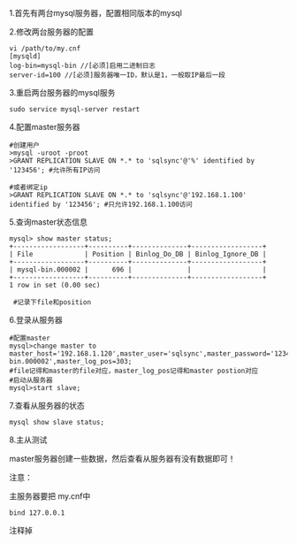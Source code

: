 1.首先有两台mysql服务器，配置相同版本的mysql

2.修改两台服务器的配置

```
vi /path/to/my.cnf 
[mysqld] 
log-bin=mysql-bin //[必须]启用二进制日志 
server-id=100 //[必须]服务器唯一ID，默认是1，一般取IP最后一段

```

3.重启两台服务器的mysql服务
```
sudo service mysql-server restart

```


4.配置master服务器

```
#创建用户
>mysql -uroot -proot 
>GRANT REPLICATION SLAVE ON *.* to 'sqlsync'@'%' identified by '123456'; #允许所有IP访问 

#或者绑定ip 
>GRANT REPLICATION SLAVE ON *.* to 'sqlsync'@'192.168.1.100' identified by '123456'; #只允许192.168.1.100访问
```

5.查询master状态信息
```
mysql> show master status;
+------------------+----------+--------------+------------------+
| File             | Position | Binlog_Do_DB | Binlog_Ignore_DB |
+------------------+----------+--------------+------------------+
| mysql-bin.000002 |      696 |              |                  |
+------------------+----------+--------------+------------------+
1 row in set (0.00 sec)

 #记录下file和position
```

6.登录从服务器

```
#配置master 
mysql>change master to master_host='192.168.1.120',master_user='sqlsync',master_password='123456',master_log_file='mysql-bin.000002',master_log_pos=303; 
#file记得和master的file对应，master_log_pos记得和master postion对应 
#启动从服务器 
mysql>start slave;
```
7.查看从服务器的状态
```
mysql show slave status;

```

8.主从测试

master服务器创建一些数据，然后查看从服务器有没有数据即可！

注意：

主服务器要把 my.cnf中
```
bind 127.0.0.1
```
注释掉

